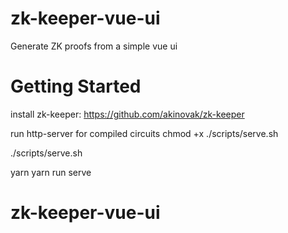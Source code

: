 # zk-keeper-vue-ui
Generate ZK proofs from a simple vue ui

# Getting Started

install zk-keeper: https://github.com/akinovak/zk-keeper

run http-server for compiled circuits
chmod +x ./scripts/serve.sh

./scripts/serve.sh

yarn
yarn run serve
# zk-keeper-vue-ui
